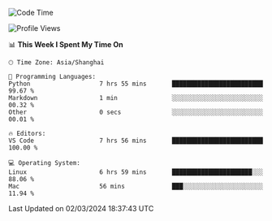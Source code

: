 <!--START_SECTION:waka-->
![Code Time](http://img.shields.io/badge/Code%20Time-360%20hrs%2035%20mins-blue)

![Profile Views](http://img.shields.io/badge/Profile%20Views-4-blue)

📊 **This Week I Spent My Time On** 

```text
🕑︎ Time Zone: Asia/Shanghai

💬 Programming Languages: 
Python                   7 hrs 55 mins       █████████████████████████   99.67 % 
Markdown                 1 min               ░░░░░░░░░░░░░░░░░░░░░░░░░   00.32 % 
Other                    0 secs              ░░░░░░░░░░░░░░░░░░░░░░░░░   00.01 % 

🔥 Editors: 
VS Code                  7 hrs 56 mins       █████████████████████████   100.00 % 

💻 Operating System: 
Linux                    6 hrs 59 mins       ██████████████████████░░░   88.06 % 
Mac                      56 mins             ███░░░░░░░░░░░░░░░░░░░░░░   11.94 % 
```


 Last Updated on 02/03/2024 18:37:43 UTC
<!--END_SECTION:waka-->
